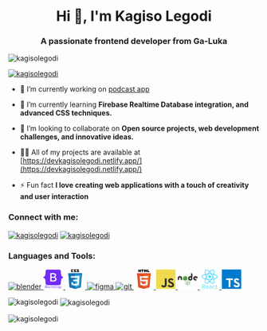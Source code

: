 <h1 align="center">Hi 👋, I'm Kagiso Legodi</h1>
<h3 align="center">A passionate frontend developer from Ga-Luka</h3>

<p align="left"> <img src="https://komarev.com/ghpvc/?username=kagisolegodi&label=Profile%20views&color=0e75b6&style=flat" alt="kagisolegodi" /> </p>

<p align="left"> <a href="https://github.com/ryo-ma/github-profile-trophy"><img src="https://github-profile-trophy.vercel.app/?username=kagisolegodi" alt="kagisolegodi" /></a> </p>

- 🔭 I’m currently working on [podcast app](https://github.com/KagisoLegodi/KAGLEG394_BCL2401_B_Kagiso-Legodi-DJS11)

- 🌱 I’m currently learning **Firebase Realtime Database integration, and advanced CSS techniques.**

- 👯 I’m looking to collaborate on **Open source projects, web development challenges, and innovative ideas.**

- 👨‍💻 All of my projects are available at [https://devkagisolegodi.netlify.app/](https://devkagisolegodi.netlify.app/)

- ⚡ Fun fact **I love creating web applications with a touch of creativity and user interaction**

<h3 align="left">Connect with me:</h3>
<p align="left">
<a href="https://codepen.io/kagisolegodi" target="blank"><img align="center" src="https://raw.githubusercontent.com/rahuldkjain/github-profile-readme-generator/master/src/images/icons/Social/codepen.svg" alt="kagisolegodi" height="30" width="40" /></a>
<a href="https://linkedin.com/in/kagisolegodi" target="blank"><img align="center" src="https://raw.githubusercontent.com/rahuldkjain/github-profile-readme-generator/master/src/images/icons/Social/linked-in-alt.svg" alt="kagisolegodi" height="30" width="40" /></a>
</p>

<h3 align="left">Languages and Tools:</h3>
<p align="left"> <a href="https://www.blender.org/" target="_blank" rel="noreferrer"> <img src="https://download.blender.org/branding/community/blender_community_badge_white.svg" alt="blender" width="40" height="40"/> </a> <a href="https://getbootstrap.com" target="_blank" rel="noreferrer"> <img src="https://raw.githubusercontent.com/devicons/devicon/master/icons/bootstrap/bootstrap-plain-wordmark.svg" alt="bootstrap" width="40" height="40"/> </a> <a href="https://www.w3schools.com/css/" target="_blank" rel="noreferrer"> <img src="https://raw.githubusercontent.com/devicons/devicon/master/icons/css3/css3-original-wordmark.svg" alt="css3" width="40" height="40"/> </a> <a href="https://www.figma.com/" target="_blank" rel="noreferrer"> <img src="https://www.vectorlogo.zone/logos/figma/figma-icon.svg" alt="figma" width="40" height="40"/> </a> <a href="https://git-scm.com/" target="_blank" rel="noreferrer"> <img src="https://www.vectorlogo.zone/logos/git-scm/git-scm-icon.svg" alt="git" width="40" height="40"/> </a> <a href="https://www.w3.org/html/" target="_blank" rel="noreferrer"> <img src="https://raw.githubusercontent.com/devicons/devicon/master/icons/html5/html5-original-wordmark.svg" alt="html5" width="40" height="40"/> </a> <a href="https://developer.mozilla.org/en-US/docs/Web/JavaScript" target="_blank" rel="noreferrer"> <img src="https://raw.githubusercontent.com/devicons/devicon/master/icons/javascript/javascript-original.svg" alt="javascript" width="40" height="40"/> </a> <a href="https://nodejs.org" target="_blank" rel="noreferrer"> <img src="https://raw.githubusercontent.com/devicons/devicon/master/icons/nodejs/nodejs-original-wordmark.svg" alt="nodejs" width="40" height="40"/> </a> <a href="https://reactjs.org/" target="_blank" rel="noreferrer"> <img src="https://raw.githubusercontent.com/devicons/devicon/master/icons/react/react-original-wordmark.svg" alt="react" width="40" height="40"/> </a> <a href="https://www.typescriptlang.org/" target="_blank" rel="noreferrer"> <img src="https://raw.githubusercontent.com/devicons/devicon/master/icons/typescript/typescript-original.svg" alt="typescript" width="40" height="40"/> </a> </p>

<p><img align="left" src="https://github-readme-stats.vercel.app/api/top-langs?username=kagisolegodi&show_icons=true&locale=en&layout=compact" alt="kagisolegodi" /></p>

<p>&nbsp;<img align="center" src="https://github-readme-stats.vercel.app/api?username=kagisolegodi&show_icons=true&locale=en" alt="kagisolegodi" /></p>

<p><img align="center" src="https://github-readme-streak-stats.herokuapp.com/?user=kagisolegodi&" alt="kagisolegodi" /></p>
